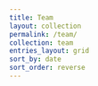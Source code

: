 ```yaml
---
title: Team
layout: collection
permalink: /team/
collection: team
entries_layout: grid
sort_by: date
sort_order: reverse
---
```




